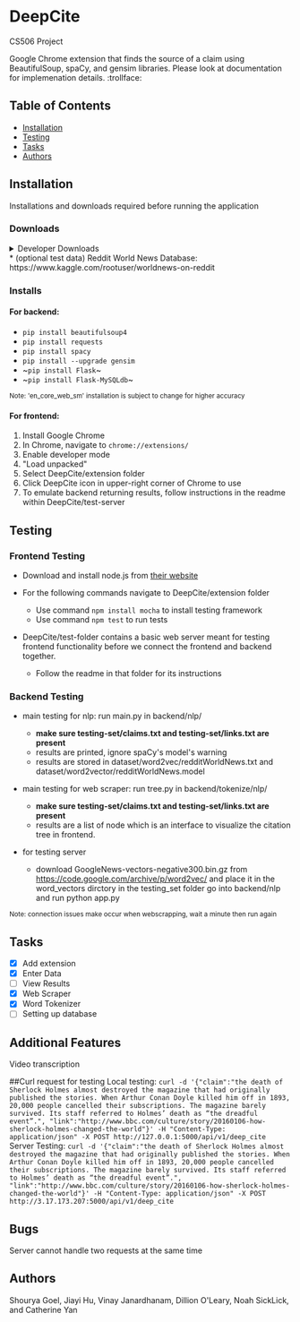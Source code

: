 # DeepCite
CS506 Project
<p> Google Chrome extension that finds the source of a claim using BeautifulSoup, spaCy, and gensim libraries. Please look at documentation for implemenation details. :trollface:</p>

## Table of Contents
* [Installation](#installation)
* [Testing](#testing)
* [Tasks](#tasks)
* [Authors](#authors)

## Installation
Installations and downloads required before running the application
### Downloads
<details>
  <summary> Developer Downloads </summary>
  <ul>
  <li>* MySQL documentation: https://dev.mysql.com/doc/mysql-getting-started/en/ </li>
   <li>* Recommended Database/Downloads:</li>
   <ul><li>* free remote mysql(100MB cap): https://remotemysql.com/</li>
   <li>* Community Server: https://dev.mysql.com/downloads/mysql/</li> 
   <li>* Visual Studio database: https://dev.mysql.com/downloads/windows/visualstudio/ </li>
   <li>* MySQL WorkBench: https://dev.mysql.com/downloads/workbench/ </li>
   <li>* General mySQL installer: https://dev.mysql.com/downloads/installer/</li> 
   </ul>
 </ul>
  
  <small> Currently looking at Google News vector space https://code.google.com/archive/p/word2vec/ </small>
  <small> other word2vec options: https://github.com/3Top/word2vec-api#where-to-get-a-pretrained-models </small>
  
</details>
* (optional test data) Reddit World News Database: https://www.kaggle.com/rootuser/worldnews-on-reddit


### Installs

#### For backend:
* `pip install beautifulsoup4`
* `pip install requests`
* `pip install spacy`
* `pip install --upgrade gensim`
* ~`pip install Flask`~
* ~`pip install Flask-MySQLdb`~

<small>Note: 'en_core_web_sm' installation is subject to change for higher accuracy</small>

#### For frontend:
1. Install Google Chrome
2. In Chrome, navigate to `chrome://extensions/`
3. Enable developer mode
4. "Load unpacked" 
5. Select DeepCite/extension folder
6. Click DeepCite icon in upper-right corner of Chrome to use
7. To emulate backend returning results, follow instructions in the readme within DeepCite/test-server

## Testing
### Frontend Testing
* Download and install node.js from <a href="https://nodejs.org/en/"> their website </a>
* For the following commands navigate to DeepCite/extension folder
  * Use command `npm install mocha` to install testing framework
  * Use command `npm test` to run tests


* DeepCite/test-folder contains a basic web server meant for testing frontend functionality before we connect the frontend and backend together.
  * Follow the readme in that folder for its instructions

### Backend Testing
  * main testing for nlp: run main.py in backend/nlp/
    *  **make sure testing-set/claims.txt and testing-set/links.txt are present**
    * results are printed, ignore spaCy's model's warning
    * results are stored in dataset/word2vec/redditWorldNews.txt and dataset/word2vector/redditWorldNews.model
    
  * main testing for web scraper: run tree.py in backend/tokenize/nlp/
    *  **make sure testing-set/claims.txt and testing-set/links.txt are present**
    * results are a list of node which is an interface to visualize the citation tree in frontend.

  * for testing server
    * download GoogleNews-vectors-negative300.bin.gz from https://code.google.com/archive/p/word2vec/ and place it in the word_vectors dirctory in the testing_set folder
    go into backend/nlp and run python app.py

<small>Note: connection issues make occur when webscrapping, wait a minute then run again</small>

## Tasks
- [x] Add extension
- [x] Enter Data
- [ ] View Results
- [x] Web Scraper
- [x] Word Tokenizer
- [ ] Setting up database

## Additional Features
Video transcription

##Curl request for testing
Local testing:
`curl -d '{"claim":"the death of Sherlock Holmes almost destroyed the magazine that had originally published the stories. When Arthur Conan Doyle killed him off in 1893, 20,000 people cancelled their subscriptions. The magazine barely survived. Its staff referred to Holmes’ death as “the dreadful event”.", "link":"http://www.bbc.com/culture/story/20160106-how-sherlock-holmes-changed-the-world"}' -H "Content-Type: application/json" -X POST http://127.0.0.1:5000/api/v1/deep_cite`
Server Testing:
`curl -d '{"claim":"the death of Sherlock Holmes almost destroyed the magazine that had originally published the stories. When Arthur Conan Doyle killed him off in 1893, 20,000 people cancelled their subscriptions. The magazine barely survived. Its staff referred to Holmes’ death as “the dreadful event”.", "link":"http://www.bbc.com/culture/story/20160106-how-sherlock-holmes-changed-the-world"}' -H "Content-Type: application/json" -X POST http://3.17.173.207:5000/api/v1/deep_cite`

## Bugs
Server cannot handle two requests at the same time

## Authors
Shourya Goel, Jiayi Hu, Vinay Janardhanam, Dillion O'Leary, Noah SickLick, and Catherine Yan
